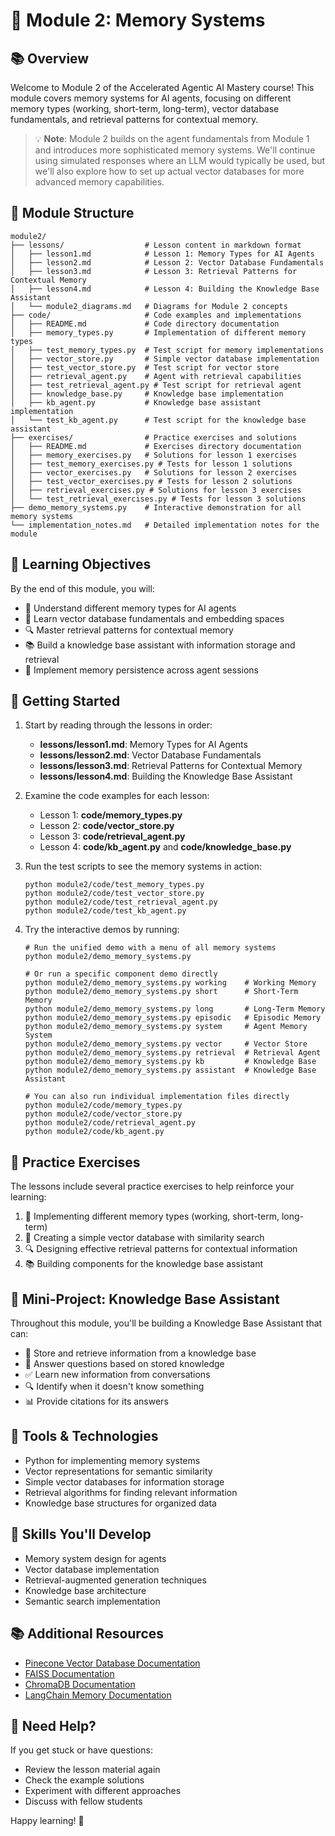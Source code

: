 # 🧠 Module 2: Memory Systems

## 📚 Overview

Welcome to Module 2 of the Accelerated Agentic AI Mastery course! This module covers memory systems for AI agents, focusing on different memory types (working, short-term, long-term), vector database fundamentals, and retrieval patterns for contextual memory.

> 💡 **Note**: Module 2 builds on the agent fundamentals from Module 1 and introduces more sophisticated memory systems. We'll continue using simulated responses where an LLM would typically be used, but we'll also explore how to set up actual vector databases for more advanced memory capabilities.

## 📂 Module Structure

```
module2/
├── lessons/                  # Lesson content in markdown format
│   ├── lesson1.md            # Lesson 1: Memory Types for AI Agents
│   ├── lesson2.md            # Lesson 2: Vector Database Fundamentals
│   ├── lesson3.md            # Lesson 3: Retrieval Patterns for Contextual Memory
│   ├── lesson4.md            # Lesson 4: Building the Knowledge Base Assistant
│   └── module2_diagrams.md   # Diagrams for Module 2 concepts
├── code/                     # Code examples and implementations
│   ├── README.md             # Code directory documentation
│   ├── memory_types.py       # Implementation of different memory types
│   ├── test_memory_types.py  # Test script for memory implementations
│   ├── vector_store.py       # Simple vector database implementation
│   ├── test_vector_store.py  # Test script for vector store
│   ├── retrieval_agent.py    # Agent with retrieval capabilities
│   ├── test_retrieval_agent.py # Test script for retrieval agent
│   ├── knowledge_base.py     # Knowledge base implementation
│   ├── kb_agent.py           # Knowledge base assistant implementation
│   └── test_kb_agent.py      # Test script for the knowledge base assistant
├── exercises/                # Practice exercises and solutions
│   ├── README.md             # Exercises directory documentation
│   ├── memory_exercises.py   # Solutions for lesson 1 exercises
│   ├── test_memory_exercises.py # Tests for lesson 1 solutions
│   ├── vector_exercises.py   # Solutions for lesson 2 exercises
│   ├── test_vector_exercises.py # Tests for lesson 2 solutions
│   ├── retrieval_exercises.py # Solutions for lesson 3 exercises
│   └── test_retrieval_exercises.py # Tests for lesson 3 solutions
├── demo_memory_systems.py    # Interactive demonstration for all memory systems
└── implementation_notes.md   # Detailed implementation notes for the module
```

## 🎯 Learning Objectives

By the end of this module, you will:
- 🧠 Understand different memory types for AI agents
- 🔢 Learn vector database fundamentals and embedding spaces
- 🔍 Master retrieval patterns for contextual memory
- 📚 Build a knowledge base assistant with information storage and retrieval
- 🔄 Implement memory persistence across agent sessions

## 🚀 Getting Started

1. Start by reading through the lessons in order:
   - **lessons/lesson1.md**: Memory Types for AI Agents
   - **lessons/lesson2.md**: Vector Database Fundamentals
   - **lessons/lesson3.md**: Retrieval Patterns for Contextual Memory
   - **lessons/lesson4.md**: Building the Knowledge Base Assistant

2. Examine the code examples for each lesson:
   - Lesson 1: **code/memory_types.py**
   - Lesson 2: **code/vector_store.py**
   - Lesson 3: **code/retrieval_agent.py**
   - Lesson 4: **code/kb_agent.py** and **code/knowledge_base.py**

3. Run the test scripts to see the memory systems in action:
   ```
   python module2/code/test_memory_types.py
   python module2/code/test_vector_store.py
   python module2/code/test_retrieval_agent.py
   python module2/code/test_kb_agent.py
   ```

4. Try the interactive demos by running:
   ```
   # Run the unified demo with a menu of all memory systems
   python module2/demo_memory_systems.py

   # Or run a specific component demo directly
   python module2/demo_memory_systems.py working    # Working Memory
   python module2/demo_memory_systems.py short      # Short-Term Memory
   python module2/demo_memory_systems.py long       # Long-Term Memory
   python module2/demo_memory_systems.py episodic   # Episodic Memory
   python module2/demo_memory_systems.py system     # Agent Memory System
   python module2/demo_memory_systems.py vector     # Vector Store
   python module2/demo_memory_systems.py retrieval  # Retrieval Agent
   python module2/demo_memory_systems.py kb         # Knowledge Base
   python module2/demo_memory_systems.py assistant  # Knowledge Base Assistant

   # You can also run individual implementation files directly
   python module2/code/memory_types.py
   python module2/code/vector_store.py
   python module2/code/retrieval_agent.py
   python module2/code/kb_agent.py
   ```

## 🧪 Practice Exercises

The lessons include several practice exercises to help reinforce your learning:
1. 🧠 Implementing different memory types (working, short-term, long-term)
2. 🔢 Creating a simple vector database with similarity search
3. 🔍 Designing effective retrieval patterns for contextual information
4. 📚 Building components for the knowledge base assistant

## 📝 Mini-Project: Knowledge Base Assistant

Throughout this module, you'll be building a Knowledge Base Assistant that can:
- 📄 Store and retrieve information from a knowledge base
- 🧩 Answer questions based on stored knowledge
- ✅ Learn new information from conversations
- 🔍 Identify when it doesn't know something
- 📊 Provide citations for its answers

## 🔧 Tools & Technologies

- Python for implementing memory systems
- Vector representations for semantic similarity
- Simple vector databases for information storage
- Retrieval algorithms for finding relevant information
- Knowledge base structures for organized data

## 🧠 Skills You'll Develop

- Memory system design for agents
- Vector database implementation
- Retrieval-augmented generation techniques
- Knowledge base architecture
- Semantic search implementation

## 📚 Additional Resources

- [Pinecone Vector Database Documentation](https://docs.pinecone.io/)
- [FAISS Documentation](https://github.com/facebookresearch/faiss)
- [ChromaDB Documentation](https://docs.trychroma.com/)
- [LangChain Memory Documentation](https://python.langchain.com/docs/modules/memory/)

## 🤔 Need Help?

If you get stuck or have questions:
- Review the lesson material again
- Check the example solutions
- Experiment with different approaches
- Discuss with fellow students

Happy learning! 🚀
